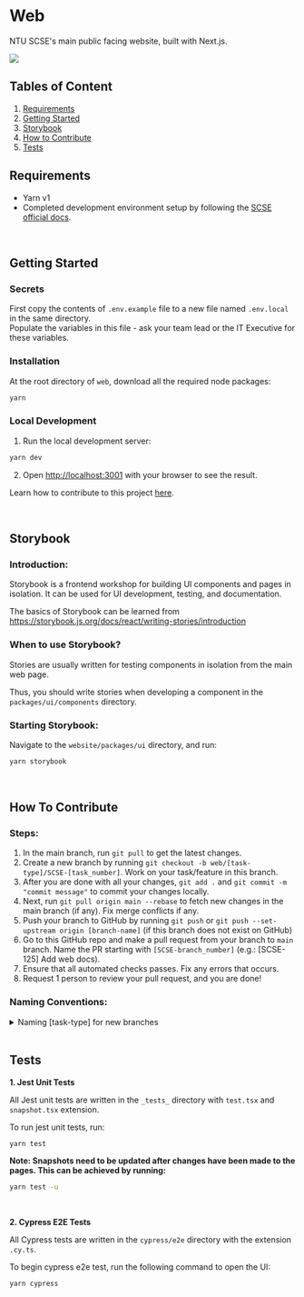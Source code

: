 # Web

NTU SCSE's main public facing website, built with Next.js.

[<img src="https://user-images.githubusercontent.com/98306554/151310855-3293e4ae-b673-40ec-adc0-5f2e56426470.svg">](https://vercel.com/?utm_source=cse-it&&utm_campaign=os)

## Tables of Content

1. [Requirements](#requirements)
2. [Getting Started](#getting-started)
3. [Storybook](#storybook)
4. [How to Contribute](#how-to-contribute)
5. [Tests](#tests)

## Requirements

- Yarn v1
- Completed development environment setup by following the [SCSE official docs](https://docs.ntuscse.com/docs).

<br />

## Getting Started

### Secrets

First copy the contents of `.env.example` file to a new file named `.env.local` in the same directory.  
Populate the variables in this file - ask your team lead or the IT Executive for these variables.

### Installation

At the root directory of `web`, download all the required node packages:

```bash
yarn
```

### Local Development

1. Run the local development server:

```bash
yarn dev
```

2. Open [http://localhost:3001](http://localhost:3001) with your browser to see the result.

Learn how to contribute to this project [here](#how-to-contribute).

<br />

## Storybook

### Introduction:

Storybook is a frontend workshop for building UI components and pages in isolation.
It can be used for UI development, testing, and documentation.

The basics of Storybook can be learned from https://storybook.js.org/docs/react/writing-stories/introduction

### When to use Storybook?

Stories are usually written for testing components in isolation from the main web page.

Thus, you should write stories when developing a component in the `packages/ui/components` directory.

### Starting Storybook:

Navigate to the `website/packages/ui` directory, and run:

```bash
yarn storybook
```

<br />

## How To Contribute

### Steps:

1. In the main branch, run `git pull` to get the latest changes.
2. Create a new branch by running `git checkout -b web/[task-type]/SCSE-[task_number]`. Work on your task/feature in this branch.
3. After you are done with all your changes, `git add .` and `git commit -m "commit message"` to commit your changes locally.
4. Next, run `git pull origin main --rebase` to fetch new changes in the main branch (if any). Fix merge conflicts if any.
5. Push your branch to GitHub by running `git push` or `git push --set-upstream origin [branch-name]` (if this branch does not exist on GitHub)
6. Go to this GitHub repo and make a pull request from your branch to `main` branch. Name the PR starting with `[SCSE-branch_number]` (e.g.: [SCSE-125] Add web docs).
7. Ensure that all automated checks passes. Fix any errors that occurs.
8. Request 1 person to review your pull request, and you are done!

### Naming Conventions:

<details>
    <summary>Naming [task-type] for new branches</summary>
    <ul>
        <li>feat: A new feature</li>
        <li>fix: A bug fix</li>
        <li>docs: Documentation only changes</li>
        <li>style: Changes that do not affect the meaning of the code (white-space, formatting, missing semi-colons, etc.)</li>
        <li>refactor: A code change that neither fixes a bug nor adds a feature</li>
        <li>perf: A code change that improves performance</li>
        <li>test: Adding missing or correcting existing tests</li>
        <li>chore: Changes to the build process or auxiliary tools and libraries such as documnetation generation</li>
        <li>revert: A revert to a previous commit</li>
    </ul>
</details>

<br />

## Tests

**1. Jest Unit Tests**

All Jest unit tests are written in the `_tests_` directory with `test.tsx` and `snapshot.tsx` extension.

To run jest unit tests, run:

```bash
yarn test
```

**Note: Snapshots need to be updated after changes have been made to the pages. This can be achieved by running:**

```bash
yarn test -u
```

<br />

**2. Cypress E2E Tests**

All Cypress tests are written in the `cypress/e2e` directory with the extension `.cy.ts`.

To begin cypress e2e test, run the following command to open the UI:

```bash
yarn cypress
```
